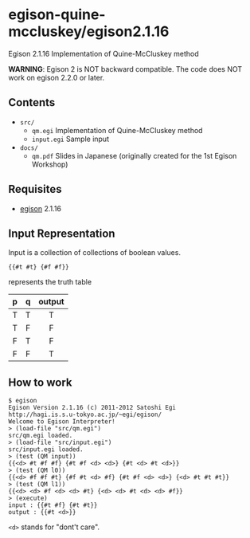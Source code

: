 # egison-quine-mccluskey/egison2.1.16
Egison 2.1.16 Implementation of Quine-McCluskey method

**WARNING**: Egison 2 is NOT backward compatible. The code does NOT work on egison 2.2.0 or later.

## Contents

* `src/`
  * `qm.egi`
    Implementation of Quine-McCluskey method
  * `input.egi`
    Sample input
* `docs/`
  * `qm.pdf`
    Slides in Japanese (originally created for the 1st Egison Workshop)

## Requisites

* [egison](https://github.com/egison/egison) 2.1.16

## Input Representation

Input is a collection of collections of boolean values.
```egison
{{#t #t} {#f #f}}
```
represents the truth table

| p | q | output |
| :-: | :-: | :------: |
| T | T |   T    |
| T | F |   F    |
| F | T |   F    |
| F | F |   T    |

## How to work

```
$ egison
Egison Version 2.1.16 (c) 2011-2012 Satoshi Egi
http://hagi.is.s.u-tokyo.ac.jp/~egi/egison/
Welcome to Egison Interpreter!
> (load-file "src/qm.egi")
src/qm.egi loaded.
> (load-file "src/input.egi")
src/input.egi loaded.
> (test (QM input))
{{<d> #t #f #f} {#t #f <d> <d>} {#t <d> #t <d>}}
> (test (QM l0))
{{<d> #f #f #t} {#f #t <d> #f} {#t #f <d> <d>} {<d> #t #t #t}}
> (test (QM l1))
{{<d> <d> #f <d> <d> #t} {<d> <d> #t <d> <d> #f}}
> (execute)
input : {{#t #f} {#t #t}}
output : {{#t <d>}}
```

`<d>` stands for "dont't care".
